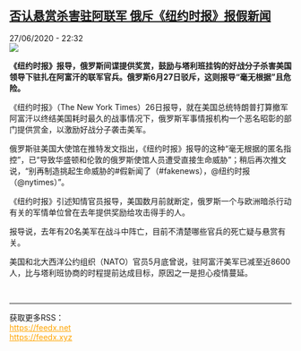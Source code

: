 <!--1593294974000-->
[否认悬赏杀害驻阿联军  俄斥《纽约时报》报假新闻](http://www.rfi.fr//cn/%E4%BA%9A%E6%B4%B2/20200627-%E5%90%A6%E8%AE%A4%E6%82%AC%E8%B5%8F%E6%9D%80%E5%AE%B3%E9%A9%BB%E9%98%BF%E8%81%94%E5%86%9B-%E4%BF%84%E6%96%A5-%E7%BA%BD%E7%BA%A6%E6%97%B6%E6%8A%A5-%E6%8A%A5%E5%81%87%E6%96%B0%E9%97%BB)
------

<div>27/06/2020 - 22:32</div><img src="https://s.rfi.fr/media/display/5a3c2ab2-b8b5-11ea-b73d-005056bff430/w:310/p:16x9/95b2c0e6-8c8f-11ea-b33c-02fe89184577.jpg"><p><strong>《纽约时报》报导，俄罗斯间谍提供奖赏，鼓励与塔利班挂钩的好战分子杀害美国领导下驻扎在阿富汗的联军官兵。俄罗斯6月27日驳斥，这则报导“毫无根据”且危险。</strong></p><div class="t-content__body u-clearfix"><div class="m-interstitial"></div><p>《纽约时报》（The New York Times）26日报导，就在美国总统特朗普打算撤军阿富汗以终结美国耗时最久的战事情况下，俄罗斯军事情报机构一个恶名昭彰的部门提供赏金，以激励好战分子袭击美军。</p><p>俄罗斯驻美国大使馆在推特发文指出，《纽约时报》报导的这种“毫无根据的匿名指控”，已“导致华盛顿和伦敦的俄罗斯使馆人员遭受直接生命威胁”；稍后再次推文说，“别再制造挑起生命威胁的#假新闻了（#fakenews），@纽约时报（@nytimes）”。</p><p>《纽约时报》引述知情官员报导，美国数月前就断定，俄罗斯一个与欧洲暗杀行动有关的军情单位曾在去年提供奖励给攻击得手的人。</p><p>报导说，去年有20名美军在战斗中阵亡，目前不清楚哪些官兵的死亡疑与悬赏有关。</p><p>美国和北大西洋公约组织（NATO）官员5月底曾说，驻阿富汗美军已减至近8600人，比与塔利班协商的时程提前达成目标，原因之一是担心疫情蔓延。</p><div class="o-self-promo o-self-promo--nl o-self-promo--hidden" data-selfpromo-newsletter></div><div class="o-self-promo o-self-promo--app o-self-promo--hidden" data-selfpromo-app></div></div><br><hr><div>获取更多RSS：<br><a href="https://feedx.net" style="color:orange" target="_blank">https://feedx.net</a> <br><a href="https://feedx.xyz" style="color:orange" target="_blank">https://feedx.xyz</a><br></div>
